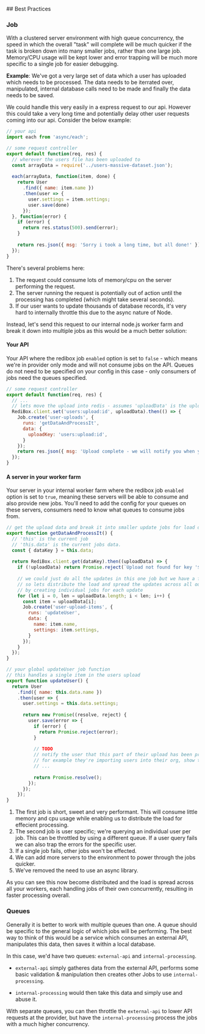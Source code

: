 ## Best Practices

### Job

With a clustered server environment with high queue concurrency, the speed in which the overall "task" will complete
will be much quicker if the task is broken down into many smaller jobs, rather than one large job. Memory/CPU usage will be kept lower
and error trapping will be much more specific to a single job for easier debugging.

**Example**: We've got a very large set of data which a user has uploaded which needs to be processed. The data needs to be iterrated over, 
manipulated, internal database calls need to be made and finally the data needs to be saved.

We could handle this very easily in a express request to our api. However this could take a very long time and potentially delay other user requests coming into our api. Consider the below example:

```javascript
// your api
import each from 'async/each';

// some request controller
export default function(req, res) {
  // wherever the users file has been uploaded to
  const arrayData = require('../users-massive-dataset.json');
  
  each(arrayData, function(item, done) {
    return User
      .find({ name: item.name })
      .then(user => {
        user.settings = item.settings;
        user.save(done)
      });
  }, function(error) {
    if (error) {
      return res.status(500).send(error);
    }
    
    return res.json({ msg: 'Sorry i took a long time, but all done!' });
  });
}

```

There's several problems here:

1. The request could consume lots of memory/cpu on the server performing the request.
2. The server running the request is potentially out of action until the processing has completed (which might take several seconds).
3. If our user wants to update thousands of database records, it's very hard to internally throttle this due to the async nature of Node.


Instead, let's send this request to our internal node.js worker farm and break it down into multiple jobs as this would be a much better solution:

#### Your API
Your API where the redibox job `enabled` option is set to `false` - which means we're in provider only mode and will not consume jobs on the API. Queues do not need to be specified on your config in this case - only consumers of jobs need the queues specified.

```javascript
// some request controller
export default function(req, res) {
  // ...
  // lets move the upload into redis - assumes 'uploadData' is the upload.
  RediBox.client.set('users:upload:id', uploadData).then(() => {
    Job.create('user-uploads', {
      runs: 'getDataAndProcessIt',
      data: {
        uploadKey: 'users:upload:id',
      }
    });
    return res.json({ msg: 'Upload complete - we will notify you when your upload has been processed.'});
  });
}

```

#### A server in your worker farm

Your server in your internal worker farm where the redibox job `enabled` option is set to `true`, meaning these servers will be able to consume and also provide new jobs. You'll need to add the config for your queues on these servers, consumers need to know what queues to consume jobs from.

```javascript
// get the upload data and break it into smaller update jobs for load distribution
export function getDataAndProcessIt() {
  // 'this' is the current job
  // 'this.data' is the current jobs data.
  const { dataKey } = this.data;
  
  return RediBox.client.get(dataKey).then((uploadData) => {
    if (!uploadData) return Promise.reject(`Upload not found for key '${dataKey}'`);
    
    // we could just do all the updates in this one job but we have a farm
    // so lets distribute the load and spread the updates across all our servers
    // by creating individual jobs for each update
    for (let i = 0, len = uploadData.length; i < len; i++) {
      const item = uploadData[i];
      Job.create('user-upload-items', {
        runs: 'updateUser',
        data: {
          name: item.name,
          settings: item.settings,
        }
      });
    }
  });
}

// your global updateUser job function
// this handles a single item in the users upload
export function updateUser() {
  return User
    .find({ name: this.data.name })
    .then(user => {
      user.settings = this.data.settings;
      
      return new Promise((resolve, reject) { 
        user.save(error => {
          if (error) {
            return Promise.reject(error);
          }
          
          // TODO
          // notify the user that this part of their upload has been processed
          // for example they're importing users into their org, show the user as imported
          // ...
          
          return Promise.resolve();
        });
      });
    });
}
```

1. The first job is short, sweet and very performant. This will consume little memory and cpu usage while enabling us to distribute the load for effecient processing.
2. The second job is user specific; we're querying an individual user per job. This can be throttled by using a different
queue. If a user query fails we can also trap the errors for the specific user.
3. If a single job fails, other jobs won't be effected.
4. We can add more servers to the environment to power through the jobs quicker.
5. We've removed the need to use an async library.

As you can see this now become distributed and the load is spread across all your workers, each handling jobs of their own concurrently, resulting in faster processing overall.

### Queues

Generally it is better to work with multiple queues than one. A queue should be specific to the general logic of which
jobs will be performing. The best way to think of this would be a service which consumes an external API, manipulates this data,
then saves it within a local database.

In this case, we'd have two queues: `external-api` and `internal-processing`.

- `external-api` simply gatheres data from the external API, performs some basic validation & manipulation then creates 
other Jobs to use `internal-processing`.

- `internal-processing` would then take this data and simply use and abuse it. 

With separate queues, you can then throttle the `external-api` to lower API requests at the provider, but have the `internal-processing`
process the jobs with a much higher concurrency.

